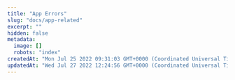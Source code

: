 ```yaml
---
title: "App Errors"
slug: "docs/app-related"
excerpt: ""
hidden: false
metadata: 
  image: []
  robots: "index"
createdAt: "Mon Jul 25 2022 09:31:03 GMT+0000 (Coordinated Universal Time)"
updatedAt: "Wed Jul 27 2022 12:24:56 GMT+0000 (Coordinated Universal Time)"
---
```


